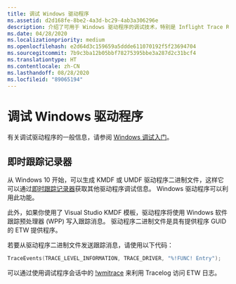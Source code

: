 ```yaml
---
title: 调试 Windows 驱动程序
ms.assetid: d2d168fe-8be2-4a3d-bc29-4ab3a306296e
description: 介绍了可用于 Windows 驱动程序的调试技术，特别是 Inflight Trace Recorder。
ms.date: 04/28/2020
ms.localizationpriority: medium
ms.openlocfilehash: e2d64d3c159659a5ddde611070192f5f23694704
ms.sourcegitcommit: 7b9c3ba12b05bbf78275395bbe3a287d2c31bcf4
ms.translationtype: HT
ms.contentlocale: zh-CN
ms.lasthandoff: 08/28/2020
ms.locfileid: "89065194"
---
```

# <a name="debugging-a-windows-driver"></a>调试 Windows 驱动程序 

有关调试驱动程序的一般信息，请参阅 [Windows 调试入门](../debugger/getting-started-with-windows-debugging.md)。

## <a name="inflight-trace-recorder"></a>即时跟踪记录器

从 Windows 10 开始，可以生成 KMDF 或 UMDF 驱动程序二进制文件，这样它可以通过[即时跟踪记录器](../devtest/using-wpp-recorder.md)获取其他驱动程序调试信息。 Windows 驱动程序可以利用此功能。

此外，如果你使用了 Visual Studio KMDF 模板，驱动程序将使用 Windows 软件跟踪预处理器 (WPP) 写入跟踪消息。 驱动程序二进制文件是具有提供程序 GUID 的 ETW 提供程序。

若要从驱动程序二进制文件发送跟踪消息，请使用以下代码：

   ```cpp
   TraceEvents(TRACE_LEVEL_INFORMATION, TRACE_DRIVER, "%!FUNC! Entry");
   ```

可以通过使用调试程序会话中的 [!wmitrace](../debugger/wmi-tracing-extensions--wmitrace-dll-.md) 来利用 Tracelog 访问 ETW 日志。